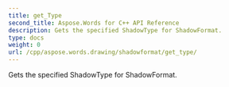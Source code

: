 ```yaml
---
title: get_Type
second_title: Aspose.Words for C++ API Reference
description: Gets the specified ShadowType for ShadowFormat. 
type: docs
weight: 0
url: /cpp/aspose.words.drawing/shadowformat/get_type/
---
```


Gets the specified ShadowType for ShadowFormat. 

